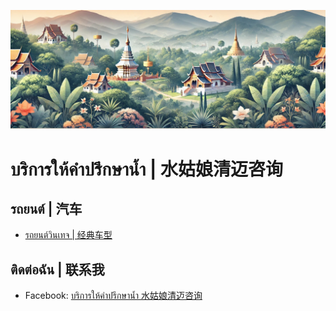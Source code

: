 ![](https://github.com/nam-cm/nam-cm/blob/main/banner.jpg)

# บริการให้คำปรึกษาน้ำ | 水姑娘清迈咨询﻿

## รถยนต์ | 汽车

- [รถยนต์วินเทจ | 经典车型](https://github.com/nam-cm/nam-cm/blob/main/cars/vintage-cars.md)

## ติดต่อฉัน | 联系我

- Facebook: [บริการให้คำปรึกษาน้ำ 水姑娘清迈咨询](https://www.facebook.com/profile.php?id=61571315976215)
